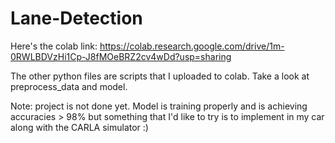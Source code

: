 # Lane-Detection

Here's the colab link: https://colab.research.google.com/drive/1m-0RWLBDVzHi1Cp-J8fMOeBRZ2cv4wDd?usp=sharing

The other python files are scripts that I uploaded to colab. Take a look at preprocess_data and model.

Note: project is not done yet. Model is training properly and is achieving accuracies > 98% but something that I'd like to try is to implement in my car along with the CARLA simulator :)
